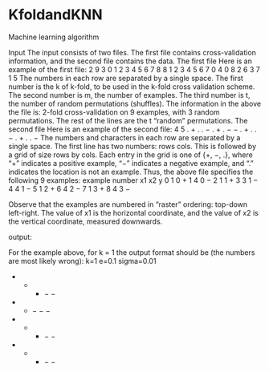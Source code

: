 KfoldandKNN
===========

Machine learning algorithm

Input
The input consists of two files. The first file contains cross-validation information, and the second
file contains the data.
The first file
Here is an example of the first file:
2 9 3
0 1 2 3 4 5 6 7 8
8 1 2 3 4 5 6 7 0
4 0 8 2 6 3 7 1 5
The numbers in each row are separated by a single space. The first number is the k of k-fold, to be
used in the k-fold cross validation scheme. The second number is m, the number of examples. The
third number is t, the number of random permutations (shuffles). The information in the above
the file is: 2-fold cross-validation on 9 examples, with 3 random permutations. The rest of the lines
are the t “random” permutations.
The second file
Here is an example of the second file:
4 5
. + . . −
. + . − −
. + . . −
. + . . −
The numbers and characters in each row are separated by a single space. The first line has two
numbers: rows cols. This is followed by a grid of size rows by cols. Each entry in the grid is one
of {+, −, .}, where “+” indicates a positive example, “−” indicates a negative example, and “.”
indicates the location is not an example. Thus, the above file specifies the following 9 examples:
example number x1 x2 y
0 1 0 +
1 4 0 −
2 1 1 +
3 3 1 −
4 4 1 −
5 1 2 +
6 4 2 −
7 1 3 +
8 4 3 −

Observe that the examples are numbered in “raster” ordering: top-down left-right. The value of x1
is the horizontal coordinate, and the value of x2 is the vertical coordinate, measured downwards.


output:

For the example above, for k = 1 the output format should be (the numbers are most likely wrong):
k=1 e=0.1 sigma=0.01
+ + + − −
+ + − − −
+ + + − −
+ + + − −
